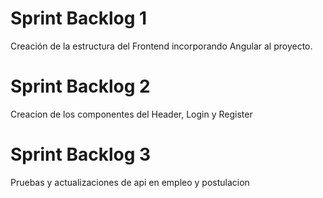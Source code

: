 # Sprint Backlog 1 
Creación de la estructura del Frontend incorporando Angular al proyecto.

# Sprint Backlog 2
Creacion de los componentes del Header, Login y Register

# Sprint Backlog 3
Pruebas y actualizaciones de api en empleo y postulacion
